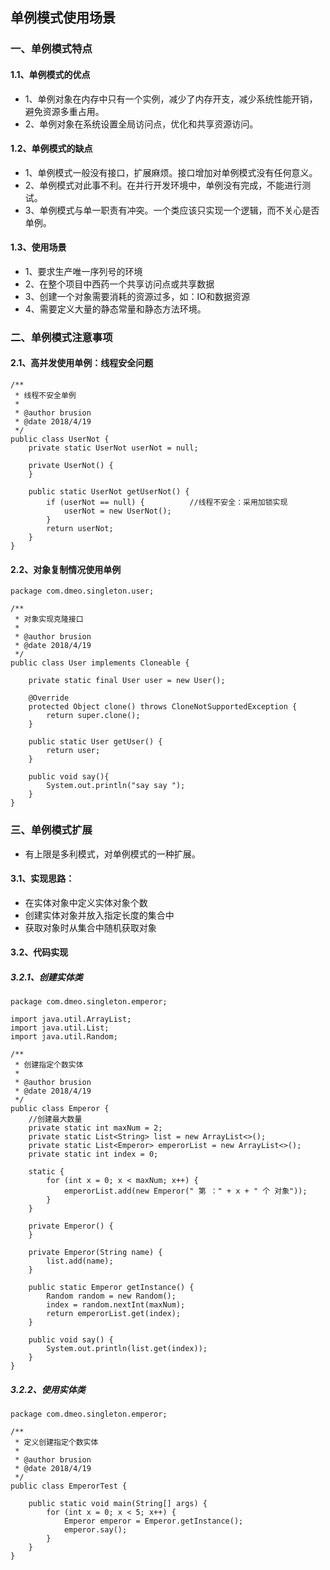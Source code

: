 
## 单例模式使用场景
### 一、单例模式特点
#### 1.1、单例模式的优点
* 1、单例对象在内存中只有一个实例，减少了内存开支，减少系统性能开销，避免资源多重占用。
* 2、单例对象在系统设置全局访问点，优化和共享资源访问。

#### 1.2、单例模式的缺点
* 1、单例模式一般没有接口，扩展麻烦。接口增加对单例模式没有任何意义。
* 2、单例模式对此事不利。在并行开发环境中，单例没有完成，不能进行测试。
* 3、单例模式与单一职责有冲突。一个类应该只实现一个逻辑，而不关心是否单例。

#### 1.3、使用场景
* 1、要求生产唯一序列号的环境
* 2、在整个项目中西药一个共享访问点或共享数据
* 3、创建一个对象需要消耗的资源过多，如：IO和数据资源
* 4、需要定义大量的静态常量和静态方法环境。

### 二、单例模式注意事项
#### 2.1、高并发使用单例：线程安全问题
```$xslt
/**
 * 线程不安全单例
 *
 * @author brusion
 * @date 2018/4/19
 */
public class UserNot {
    private static UserNot userNot = null;

    private UserNot() {
    }

    public static UserNot getUserNot() {
        if (userNot == null) {          //线程不安全：采用加锁实现
            userNot = new UserNot();
        }
        return userNot;
    }
}
```
#### 2.2、对象复制情况使用单例
```$xslt
package com.dmeo.singleton.user;

/**
 * 对象实现克隆接口
 *
 * @author brusion
 * @date 2018/4/19
 */
public class User implements Cloneable {

    private static final User user = new User();

    @Override
    protected Object clone() throws CloneNotSupportedException {
        return super.clone();
    }

    public static User getUser() {
        return user;
    }

    public void say(){
        System.out.println("say say ");
    }
}
```
### 三、单例模式扩展
* ﻿有上限是多利模式，对单例模式的一种扩展。

#### 3.1、实现思路：
* 在实体对象中定义实体对象个数
* 创建实体对象并放入指定长度的集合中
* 获取对象时从集合中随机获取对象

#### 3.2、代码实现
##### 3.2.1、创建实体类
```$xslt
package com.dmeo.singleton.emperor;

import java.util.ArrayList;
import java.util.List;
import java.util.Random;

/**
 * 创建指定个数实体
 *
 * @author brusion
 * @date 2018/4/19
 */
public class Emperor {
    //创建最大数量
    private static int maxNum = 2;
    private static List<String> list = new ArrayList<>();
    private static List<Emperor> emperorList = new ArrayList<>();
    private static int index = 0;

    static {
        for (int x = 0; x < maxNum; x++) {
            emperorList.add(new Emperor(" 第 ：" + x + " 个 对象"));
        }
    }

    private Emperor() {
    }

    private Emperor(String name) {
        list.add(name);
    }

    public static Emperor getInstance() {
        Random random = new Random();
        index = random.nextInt(maxNum);
        return emperorList.get(index);
    }

    public void say() {
        System.out.println(list.get(index));
    }
}
```
##### 3.2.2、使用实体类
```$xslt
package com.dmeo.singleton.emperor;

/**
 * 定义创建指定个数实体
 *
 * @author brusion
 * @date 2018/4/19
 */
public class EmperorTest {

    public static void main(String[] args) {
        for (int x = 0; x < 5; x++) {
            Emperor emperor = Emperor.getInstance();
            emperor.say();
        }
    }
}
```